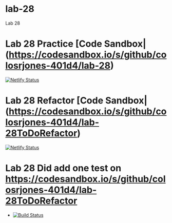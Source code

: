 # lab-28
Lab 28

# Lab 28 Practice [Code Sandbox|(https://codesandbox.io/s/github/colosrjones-401d4/lab-28)

[![Netlify Status](https://api.netlify.com/api/v1/badges/919bb4a6-aedc-4840-8ece-daec2dcc49f7/deploy-status)](https://app.netlify.com/sites/affectionate-leakey-fd9142/deploys)

# Lab 28 Refactor [Code Sandbox|(https://codesandbox.io/s/github/colosrjones-401d4/lab-28ToDoRefactor)

[![Netlify Status](https://api.netlify.com/api/v1/badges/96fc0bfb-e396-4151-be27-22c345446739/deploy-status)](https://app.netlify.com/sites/hardcore-feynman-9c72d1/deploys)

# Lab 28 Did add one test on https://codesandbox.io/s/github/colosrjones-401d4/lab-28ToDoRefactor

* [![Build Status](https://travis-ci.org/colosrjones-401d4/lab-28ToDoRefactor.svg?branch=master)](https://travis-ci.org/colosrjones-401d4/lab-28ToDoRefactor)
